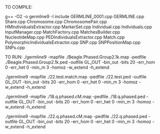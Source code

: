 TO COMPILE:

g++ -O2 -o germline9 -I include GERMLINE_0001.cpp GERMLINE.cpp Share.cpp Chromosome.cpp ChromosomePair.cpp HMIndividualsExtractor.cpp MarkerSet.cpp Individual.cpp Individuals.cpp InputManager.cpp MatchFactory.cpp MatchesBuilder.cpp NucleotideMap.cpp PEDIndividualsExtractor.cpp Match.cpp PolymorphicIndividualsExtractor.cpp SNP.cpp SNPPositionMap.cpp SNPs.cpp






TO RUN:
./germline9 -mapfile ./Beagle.Phased.Group2.1k.map -pedfile ./Beagle.Phased.Group2.1k.ped -outfile GL_OUT -bin_out -bits 20 -err_hom 0 -err_het 0 -min_m 3 -homoz  -w_extend -h_extend 

./germline9 -mapfile ./22.test.match.map -pedfile ./22.test.ped -outfile GL_OUT -bin_out -bits 20 -err_hom 0 -err_het 0 -min_m 3 -homoz  -w_extend -h_extend 

./germline9 -mapfile ./18.q.phased.cM.map -pedfile ./18.q.phased.ped -outfile GL_OUT -bin_out -bits 20 -err_hom 0 -err_het 0 -min_m 3 -homoz -w_extend -h_extend

./germline9 -mapfile ./22.q.phased.cM.map -pedfile ./22.q.phased.ped -outfile GL_OUT -bin_out -bits 20 -err_hom 0 -err_het 0 -min_m 3 -homoz -w_extend -h_extend
